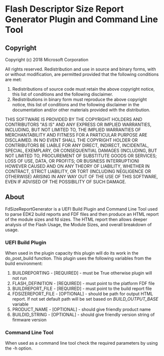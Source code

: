 # Flash Descriptor Size Report Generator Plugin and Command Line Tool

## Copyright

Copyright (c) 2018 Microsoft Corporation

All rights reserved. Redistribution and use in source and binary forms, with or without modification, are permitted provided that the following conditions are met:
1. Redistributions of source code must retain the above copyright notice, this list of conditions and the following disclaimer.
2. Redistributions in binary form must reproduce the above copyright notice, this list of conditions and the following disclaimer in the documentation and/or other materials provided with the distribution.

THIS SOFTWARE IS PROVIDED BY THE COPYRIGHT HOLDERS AND CONTRIBUTORS "AS IS" AND ANY EXPRESS OR IMPLIED WARRANTIES, INCLUDING, BUT NOT LIMITED TO, THE IMPLIED WARRANTIES OF MERCHANTABILITY AND FITNESS FOR A PARTICULAR PURPOSE ARE DISCLAIMED. IN NO EVENT SHALL THE COPYRIGHT HOLDER OR CONTRIBUTORS BE LIABLE FOR ANY DIRECT, INDIRECT, INCIDENTAL, SPECIAL, EXEMPLARY, OR CONSEQUENTIAL DAMAGES (INCLUDING, BUT NOT LIMITED TO, PROCUREMENT OF SUBSTITUTE GOODS OR SERVICES; LOSS OF USE, DATA, OR PROFITS; OR BUSINESS INTERRUPTION) HOWEVER CAUSED AND ON ANY THEORY OF LIABILITY, WHETHER IN CONTRACT, STRICT LIABILITY, OR TORT (INCLUDING NEGLIGENCE OR OTHERWISE) ARISING IN ANY WAY OUT OF THE USE OF THIS SOFTWARE, EVEN IF ADVISED OF THE POSSIBILITY OF SUCH DAMAGE.

## About

FdSizeReportGenerator is a UEFI Build Plugin and Command Line Tool used to parse EDK2 build reports and FDF files and then produce an HTML report of the module sizes and fd sizes.  The HTML report then allows deeper analysis of the Flash Usage, the Module Sizes, and overall breakdown of usage.


### UEFI Build Plugin
When used in the plugin capacity this plugin will do its work in the do_post_build function.  This plugin uses the following variables from the build environment: 
 1. BUILDREPORTING - [REQUIRED] - must be True otherwise plugin will not run  
 1. FLASH_DEFINITION - [REQUIRED] - must point to the platform FDF file
 1. BUILDREPORT_FILE - [REQUIRED] - must point to the build report file
 1. FDSIZEREPORT_FILE - [OPTIONAL] - should be path for output HTML report.  If not set default path will be set based on *BUILD_OUTPUT_BASE* variable
 1. PRODUCT_NAME - [OPTIONAL] - should give friendly product name
 1. BUILDID_STRING - [OPTIONAL] - should give friendly version string of firmware version


### Command Line Tool
When used as a command line tool check the required parameters by using the -h option. 
